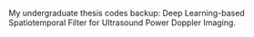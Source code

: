 My undergraduate thesis codes backup: Deep Learning-based Spatiotemporal Filter for Ultrasound Power Doppler Imaging.
